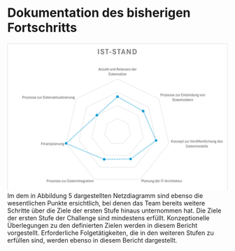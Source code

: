 # Dokumentation des bisherigen Fortschritts

![Netzdiagramm](https://github.com/HealthDCAT-AP-de/healthdcat-ap.de/blob/main/images/5_Netzdiagramm.png?raw=true "Abbildung 5: Netzdiagramm des aktuellen Projektfortschritts. Je weiter an der Außenkante des Diagramms ein Datenpunkt liegt, desto weiter fortgeschritten bewertet das Vorhaben den Status im Projektplan.")
Im dem in Abbildung 5 dargestellten Netzdiagramm sind ebenso die wesentlichen Punkte ersichtlich, bei denen das Team bereits weitere Schritte über die Ziele der ersten Stufe hinaus unternommen hat. Die Ziele der ersten Stufe der Challenge sind mindestens erfüllt. Konzeptionelle Überlegungen zu den definierten Zielen werden in diesem Bericht vorgestellt. Erforderliche Folgetätigkeiten, die in den weiteren Stufen zu erfüllen sind, werden ebenso in diesem Bericht dargestellt.
